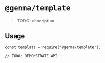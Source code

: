 # `@genma/template`

> TODO: description

## Usage

```
const template = require('@genma/template');

// TODO: DEMONSTRATE API
```
